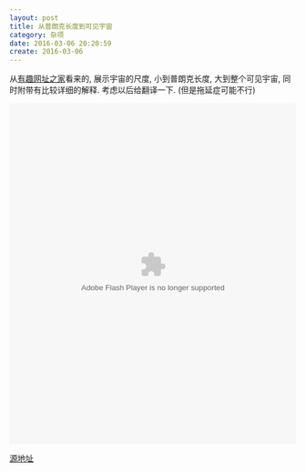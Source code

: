 ```yaml
---
layout: post
title: 从普朗克长度到可见宇宙
category: 杂项
date: 2016-03-06 20:20:59
create: 2016-03-06
---
```


从[有趣网址之家](http://youquhome.com/3685/)看来的, 展示宇宙的尺度, 小到普朗克长度, 大到整个可见宇宙, 同时附带有比较详细的解释. 考虑以后给翻译一下. (但是拖延症可能不行)

<p><object id="fitvid118740" type="application/x-shockwave-flash" data="http://scaleofuniverse.com/scale-of-universe-new.swf?bordercolor=white" style="position: relative; top: 0; left: 0; width: 100%; height: 600px;"><param name="movie" value="http://scaleofuniverse.com/scale-of-universe-new.swf?bordercolor=white"><param name="quality" value="high"></object></p>

[源地址](http://scaleofuniverse.com/)
